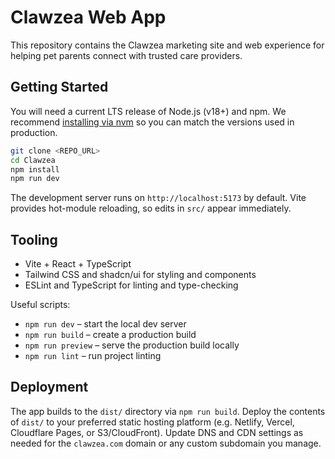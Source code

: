 # Clawzea Web App

This repository contains the Clawzea marketing site and web experience for helping pet parents connect with trusted care providers.

## Getting Started

You will need a current LTS release of Node.js (v18+) and npm. We recommend [installing via nvm](https://github.com/nvm-sh/nvm#installing-and-updating) so you can match the versions used in production.

```sh
git clone <REPO_URL>
cd Clawzea
npm install
npm run dev
```

The development server runs on `http://localhost:5173` by default. Vite provides hot-module reloading, so edits in `src/` appear immediately.

## Tooling

- Vite + React + TypeScript
- Tailwind CSS and shadcn/ui for styling and components
- ESLint and TypeScript for linting and type-checking

Useful scripts:

- `npm run dev` – start the local dev server
- `npm run build` – create a production build
- `npm run preview` – serve the production build locally
- `npm run lint` – run project linting

## Deployment

The app builds to the `dist/` directory via `npm run build`. Deploy the contents of `dist/` to your preferred static hosting platform (e.g. Netlify, Vercel, Cloudflare Pages, or S3/CloudFront). Update DNS and CDN settings as needed for the `clawzea.com` domain or any custom subdomain you manage.

